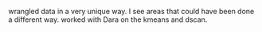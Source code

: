 wrangled data in a very unique way. I see areas that could have been done a different way. 
worked with Dara on the kmeans and dscan. 